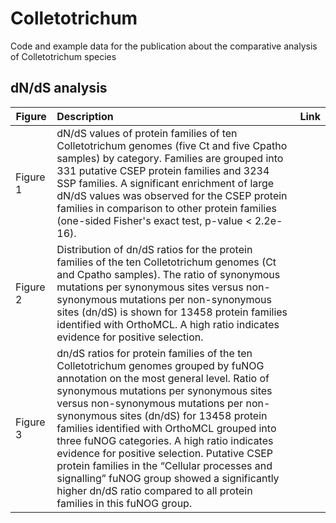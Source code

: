 # Colletotrichum
Code and example data for the publication about the comparative analysis of Colletotrichum species

## dN/dS analysis

| Figure        | Description           | Link  |
| ------------- |:-------------| -----:|
| Figure 1   | dN/dS values of protein families of ten Colletotrichum genomes (five Ct and five Cpatho samples) by category. Families are grouped into 331 putative CSEP protein families and 3234 SSP families. A significant enrichment of large dN/dS values was observed for the CSEP protein families in comparison to other protein families (one-sided Fisher's exact test, p-value < 2.2e-16).|    |
| Figure 2  | Distribution of dn/dS ratios for the protein families of the ten Colletotrichum genomes (Ct and Cpatho samples). The ratio of synonymous mutations per synonymous sites versus non-synonymous mutations per non-synonymous sites (dn/dS) is shown for 13458 protein families identified with OrthoMCL. A high ratio indicates evidence for positive selection. |    |
| Figure 3 | dn/dS ratios for protein families of the ten Colletotrichum genomes grouped by fuNOG annotation on the most general level. Ratio of synonymous mutations per synonymous sites versus non-synonymous mutations per non-synonymous sites (dn/dS) for 13458 protein families identified with OrthoMCL grouped into three fuNOG categories. A high ratio indicates evidence for positive selection. Putative CSEP protein families in the “Cellular processes and signalling” fuNOG group showed a significantly higher dn/dS ratio compared to all protein families in this fuNOG group.|    |
